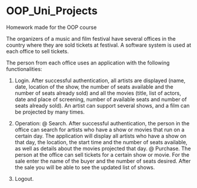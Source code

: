 # OOP_Uni_Projects

Homework made for the OOP course

The organizers of a music and film festival have several offices in the country where they are sold tickets at festival. A software system is used at each office to sell tickets.

The person from each office uses an application with the following functionalities:

1. Login. After successful authentication, all artists are displayed (name, date, location of
the show, the number of seats available and the number of seats already sold) and all the movies
(title, list of actors, date and place of screening, number of available seats and number of seats
already sold). An artist can support several shows, and a film can be projected by many times.

2. Operation:
    @ Search. After successful authentication, the person in the office can search for artists who
have a show or movies that run on a certain day. The application will display all artists
who have a show on that day, the location, the start time and the number of seats available,
as well as details about the movies projected that day.
    @ Purchase. The person at the office can sell tickets for a certain show or
movie. For the sale enter the name of the buyer and the number of seats desired.
After the sale you will be able to see the updated list of shows.

3. Logout.
